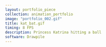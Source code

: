 ```yaml
---
layout: portfolio_piece
collection: animation_portfolio
image: "portfolio_002.gif"
title: kat_bat.gif
timing: 8 FPS
description: Princess Katrina hitting a ball
software: Drawpile
---
```

